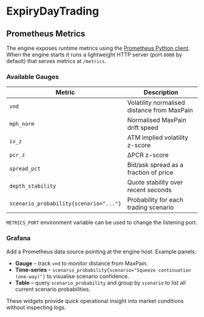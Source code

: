 # ExpiryDayTrading

## Prometheus Metrics

The engine exposes runtime metrics using the [Prometheus Python client](https://github.com/prometheus/client_python). When the engine starts it runs a lightweight HTTP server (port `8000` by default) that serves metrics at `/metrics`.

### Available Gauges

| Metric | Description |
| --- | --- |
| `vnd` | Volatility normalised distance from MaxPain |
| `mph_norm` | Normalised MaxPain drift speed |
| `iv_z` | ATM implied volatility z-score |
| `pcr_z` | ΔPCR z-score |
| `spread_pct` | Bid/ask spread as a fraction of price |
| `depth_stability` | Quote stability over recent seconds |
| `scenario_probability{scenario="..."}` | Probability for each trading scenario |

`METRICS_PORT` environment variable can be used to change the listening port.

### Grafana

Add a Prometheus data source pointing at the engine host. Example panels:

* **Gauge** – track `vnd` to monitor distance from MaxPain.
* **Time-series** – `scenario_probability{scenario="Squeeze continuation (one-way)"}` to visualise scenario confidence.
* **Table** – query `scenario_probability` and group by `scenario` to list all current scenario probabilities.

These widgets provide quick operational insight into market conditions without inspecting logs.
